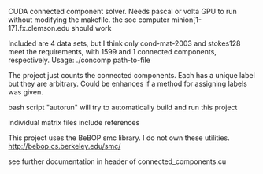 CUDA connected component solver. Needs pascal or volta GPU to run without modifying the makefile. 
the soc computer minion[1-17].fx.clemson.edu should work 

Included are 4 data sets, but I think only cond-mat-2003 and stokes128 meet the requirements, with 1599 and 1 connected
components, respectively. 
Usage: ./concomp path-to-file

The project just counts the connected components. Each has a unique label but they are arbitrary. Could be enhances
if a method for assigning labels was given.

bash script "autorun" will try to automatically build and run this project

individual matrix files include references

This project uses the BeBOP smc library. I do not own these utilities. http://bebop.cs.berkeley.edu/smc/ 

see further documentation in header of connected_components.cu

